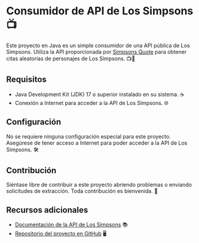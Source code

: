 # Consumidor de API de Los Simpsons 📺

Este proyecto en Java es un simple consumidor de una API pública de Los Simpsons. Utiliza la API proporcionada por [Simpsons Quote](https://thesimpsonsquoteapi.glitch.me/) para obtener citas aleatorias de personajes de Los Simpsons. 📺🍩

## Requisitos

- Java Development Kit (JDK) 17 o superior instalado en su sistema. ☕
- Conexión a Internet para acceder a la API de Los Simpsons. 🌐

## Configuración

No se requiere ninguna configuración especial para este proyecto. Asegúrese de tener acceso a Internet para poder acceder a la API de Los Simpsons. 🛠️

## Contribución

Siéntase libre de contribuir a este proyecto abriendo problemas o enviando solicitudes de extracción. Toda contribución es bienvenida. 🤝

## Recursos adicionales

- [Documentación de la API de Los Simpsons](https://thesimpsonsquoteapi.glitch.me/) 📚
- [Repositorio del proyecto en GitHub](https://github.com/iTzChrisDev/SimpsonsQuoteAPI-en-JAVA) 🖥️
